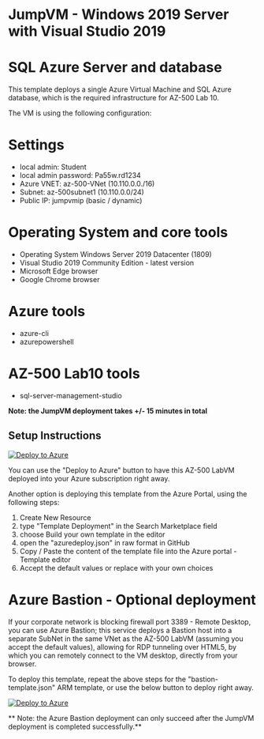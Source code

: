 # JumpVM - Windows 2019 Server with Visual Studio 2019
# SQL Azure Server and database

This template deploys a single Azure Virtual Machine and SQL Azure database, which is the required infrastructure for AZ-500 Lab 10.

The VM is using the following configuration:

# Settings
- local admin: Student
- local admin password: Pa55w.rd1234
- Azure VNET: az-500-VNet (10.110.0.0./16)
- Subnet: az-500subnet1 (10.110.0.0/24)
- Public IP: jumpvmip (basic / dynamic)

# Operating System and core tools
- Operating System Windows Server 2019 Datacenter (1809)
- Visual Studio 2019 Community Edition - latest version
- Microsoft Edge browser 
- Google Chrome browser

# Azure tools
- azure-cli 
- azurepowershell 

# AZ-500 Lab10 tools
- sql-server-management-studio 

**Note: the JumpVM deployment takes +/- 15 minutes in total**

## Setup Instructions ##

[![Deploy to Azure](https://aka.ms/deploytoazurebutton)](https://portal.azure.com/#create/Microsoft.Template/uri/https%3A%2F%2Fraw.githubusercontent.com%2Fpdtit%2FARMTemplates%2Fmaster%2FAZ-500-Lab10VM%2Fazuredeploy.json)

You can use the "Deploy to Azure" button to have this AZ-500 LabVM deployed into your Azure subscription right away. 

Another option is deploying this template from the Azure Portal, using the following steps:
1. Create New Resource
2. type "Template Deployment" in the Search Marketplace field
3. choose Build your own template in the editor
4. open the "azuredeploy.json" in raw format in GitHub 
5. Copy / Paste the content of the template file into the Azure portal - Template editor
6. Accept the default values or replace with your own choices

# Azure Bastion - Optional deployment

If your corporate network is blocking firewall port 3389 - Remote Desktop, you can use Azure Bastion; this service deploys a Bastion host into a separate SubNet in the same VNet as the AZ-500 LabVM (assuming you accept the default values), allowing for RDP tunneling over HTML5, by which you can remotely connect to the VM desktop, directly from your browser.

To deploy this template, repeat the above steps for the "bastion-template.json" ARM template, or use the below button to deploy right away.

[![Deploy to Azure](https://aka.ms/deploytoazurebutton)](https://portal.azure.com/#create/Microsoft.Template/uri/https%3A%2F%2Fraw.githubusercontent.com%2Fpdtit%2FARMTemplates%2Fmaster%2FAZ-500-Lab10VM%2Fbastion-template.json)

** Note: the Azure Bastion deployment can only succeed after the JumpVM deployment is completed successfully.**